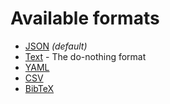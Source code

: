 # Available formats

- [JSON](./json/) *(default)*
- [Text](./text/) - The do-nothing format
- [YAML](./yaml/)
- [CSV](./csv/)
- [BibTeX](./bibtex/)
